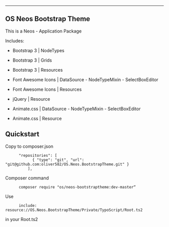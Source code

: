 -----------------------
OS Neos Bootstrap Theme
-----------------------

This is a Neos - Application Package

Includes:

- Bootstrap 3 | NodeTypes
- Bootstrap 3 | Grids
- Bootstrap 3 | Resources


- Font Awesome Icons | DataSource - NodeTypeMixin - SelectBoxEditor
- Font Awesome Icons | Resources


- jQuery | Resource


- Animate.css | DataSource - NodeTypeMixin - SelectBoxEditor
- Animate.css | Resource

Quickstart
----------------------

Copy to composer.json
```
      "repositories": [
            { "type": "git", "url": "git@github.com:oliver582/OS.Neos.BootstrapTheme.git" }
          ],
```   

Composer command
```
      composer require "os/neos-bootstraptheme:dev-master“
```

Use
```
      include: resource://OS.Neos.BootstrapTheme/Private/TypoScript/Root.ts2
```
in your Root.ts2    





